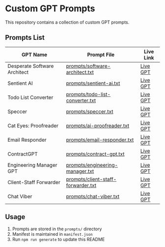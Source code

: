 # Custom GPT Prompts

This repository contains a collection of custom GPT prompts.

## Prompts List

| GPT Name | Prompt File | Live Link |
|----------|-------------|-----------|
| Desperate Software Architect | [prompts/software-architect.txt](prompts/software-architect.txt) | [Live GPT](https://chatgpt.com/g/g-67c5da99f2b881919c2696569e5d0863-desperate-software-architect) |
| Sentient AI | [prompts/sentient-ai.txt](prompts/sentient-ai.txt) | [Live GPT](https://chatgpt.com/g/g-6781980659f881918b1147c561da10b8-sentiai) |
| Todo List Converter | [prompts/todo-list-converter.txt](prompts/todo-list-converter.txt) | [Live GPT](https://chatgpt.com/g/g-67d88d3e9de481918482d3a3c59f3ec8-todo-list-converter) |
| Speccer | [prompts/speccer.txt](prompts/speccer.txt) | [Live GPT](https://chatgpt.com/g/g-67d9966a59ec81918fb26cd010d37148-ai-speccer) |
| Cat Eyes: Proofreader | [prompts/ai-proofreader.txt](prompts/ai-proofreader.txt) | [Live GPT](https://chatgpt.com/g/g-677f2b8cd7848191834db61ed2c302b1-cat-eyes-proofreader) |
| Email Responder | [prompts/email-responder.txt](prompts/email-responder.txt) | [Live GPT](https://chatgpt.com/g/g-67ed826d6c2c8191b602c2ec663637ed-email-responder) |
| ContractGPT | [prompts/contract-gpt.txt](prompts/contract-gpt.txt) | [Live GPT](https://chatgpt.com/g/g-67f3b69c2b808191b08a4e3fc97fdcc7-contractgpt) |
| Engineering Manager GPT | [prompts/engineering-manager.txt](prompts/engineering-manager.txt) | [Live GPT](https://chatgpt.com/g/g-67f6c67164bc8191831e4334006ccd97-engineering-manager-gpt) |
| Client-Staff Forwarder | [prompts/client-staff-forwarder.txt](prompts/client-staff-forwarder.txt) | [Live GPT](https://chatgpt.com/g/g-680eb7eeb48c819188bdc4851b2f949b-info-forwarder) |
| Chat Viber | [prompts/chat-viber.txt](prompts/chat-viber.txt) | [Live GPT](https://chatgpt.com/g/g-680fb1d120f081919464d2c3bf689eed-chat-viber) |

## Usage

1. Prompts are stored in the `prompts/` directory
2. Manifest is maintained in `manifest.json`
3. Run `npm run generate` to update this README
